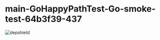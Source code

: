 # main-GoHappyPathTest-Go-smoke-test-64b3f39-437

![depshield](https://depshield.sonatype.org/badges/depshield-prod/main-GoHappyPathTest-Go-smoke-test-64b3f39-437/depshield.svg)